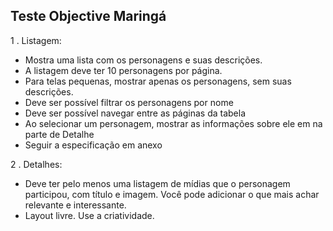 ## Teste Objective Maringá

1 . Listagem:
- Mostra uma lista com os personagens e suas descrições.
- A listagem deve ter 10 personagens por página.
- Para telas pequenas, mostrar apenas os personagens, sem suas descrições.
- Deve ser possível filtrar os personagens por nome
- Deve ser possível navegar entre as páginas da tabela
- Ao selecionar um personagem, mostrar as informações sobre ele em na parte de Detalhe
- Seguir a especificação em anexo

2 . Detalhes:
- Deve ter pelo menos uma listagem de mídias que o personagem participou, com título e imagem. Você pode adicionar o que mais achar relevante e interessante.
- Layout livre. Use a criatividade.
